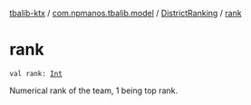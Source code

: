 [tbalib-ktx](../../index.md) / [com.npmanos.tbalib.model](../index.md) / [DistrictRanking](index.md) / [rank](./rank.md)

# rank

`val rank: `[`Int`](https://kotlinlang.org/api/latest/jvm/stdlib/kotlin/-int/index.html)

Numerical rank of the team, 1 being top rank.

